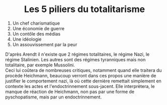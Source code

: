 # <center>Les 5 piliers du totalitarisme</center>

1. Un chef charismatique
2. Une économie de guerre
3. Un contôle des médias
4. Une idéologie
5. Un assouvissement par la peur

D'après Arendt il n'existe que 2 régimes totalitaires, le régime Nazi, le régime Stalinien.
Les autres sont des régimes tyranniques mais non totalitaire, par exemple Mussolini.  
Ceci lui coûtera de nombreuses critiques, notamment quand elle traitera du procède Heichmann, beaucoup verront dans ces propos une manière de justifier le comportement nazi, là où cette dernière remettait simplement en contexte les actes et l'endoctrinnement sous-jacent. Elle interprètera, le manque de réaction de Heichmann, non pas par une forme de pyschopatisme, mais par un endoctrinnement.

